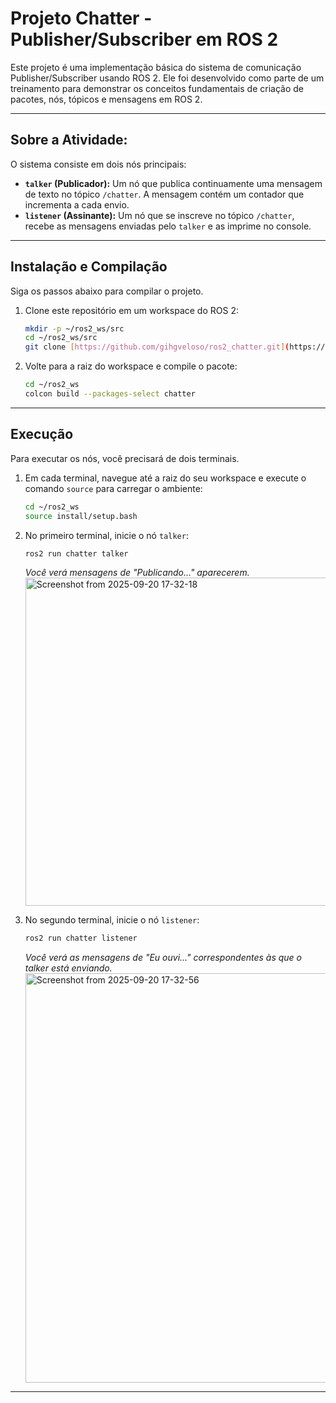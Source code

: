 # Projeto Chatter - Publisher/Subscriber em ROS 2

Este projeto é uma implementação básica do sistema de comunicação Publisher/Subscriber usando ROS 2. Ele foi desenvolvido como parte de um treinamento para demonstrar os conceitos fundamentais de criação de pacotes, nós, tópicos e mensagens em ROS 2.

---

## Sobre a Atividade:

O sistema consiste em dois nós principais:

* **`talker` (Publicador):** Um nó que publica continuamente uma mensagem de texto no tópico `/chatter`. A mensagem contém um contador que incrementa a cada envio.
* **`listener` (Assinante):** Um nó que se inscreve no tópico `/chatter`, recebe as mensagens enviadas pelo `talker` e as imprime no console.

---

## Instalação e Compilação

Siga os passos abaixo para compilar o projeto.

1.  Clone este repositório em um workspace do ROS 2:
    ```bash
    mkdir -p ~/ros2_ws/src
    cd ~/ros2_ws/src
    git clone [https://github.com/gihgveloso/ros2_chatter.git](https://github.com/gihgveloso/ros2_chatter.git)
    ```
    
2.  Volte para a raiz do workspace e compile o pacote:
    ```bash
    cd ~/ros2_ws
    colcon build --packages-select chatter
    ```

---

## Execução

Para executar os nós, você precisará de dois terminais.

1.  Em cada terminal, navegue até a raiz do seu workspace e execute o comando `source` para carregar o ambiente:
    ```bash
    cd ~/ros2_ws
    source install/setup.bash
    ```
2.  No primeiro terminal, inicie o nó `talker`:
    ```bash
    ros2 run chatter talker
    ```
    *Você verá mensagens de "Publicando..." aparecerem.*
    <img width="843" height="525" alt="Screenshot from 2025-09-20 17-32-18" src="https://github.com/user-attachments/assets/d17c17d3-b87b-4e30-a06d-886a1aa11ae3" />

4.  No segundo terminal, inicie o nó `listener`:
    ```bash
    ros2 run chatter listener
    ```
    *Você verá as mensagens de "Eu ouvi..." correspondentes às que o talker está enviando.*
    <img width="850" height="655" alt="Screenshot from 2025-09-20 17-32-56" src="https://github.com/user-attachments/assets/5fd38403-23e5-4985-8760-ade355469454" />

---
